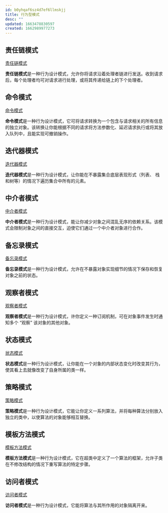 ```yaml
---
id: b0yhqaf6sz4d7ef6llmskjj
title: 行为型模式
desc: ""
updated: 1663478830597
created: 1662989977273
---
```


## 责任链模式

[责任链模式](https://refactoringguru.cn/design-patterns/chain-of-responsibility)

**责任链模式**是一种行为设计模式，允许你将请求沿着处理者链进行发送。收到请求后，每个处理者均可对请求进行处理，或将其传递给链上的下个处理者。

## 命令模式

[命令模式](https://refactoringguru.cn/design-patterns/command)

**命令模式**是一种行为设计模式，它可将请求转换为一个包含与请求相关的所有信息的独立对象。该转换让你能根据不同的请求将方法参数化、延迟请求执行或将其放入队列中，且能实现可撤销操作。

## 迭代器模式

[迭代器模式](https://refactoringguru.cn/design-patterns/iterator)

**迭代器模式**是一种行为设计模式，让你能在不暴露集合底层表现形式（列表、 栈和树等）的情况下遍历集合中所有的元素。

## 中介者模式

[中介者模式](https://refactoringguru.cn/design-patterns/mediator)

**中介者模式**是一种行为设计模式，能让你减少对象之间混乱无序的依赖关系。该模式会限制对象之间的直接交互，迫使它们通过一个中介者对象进行合作。

## 备忘录模式

[备忘录模式](https://refactoringguru.cn/design-patterns/memento)

**备忘录模式**是一种行为设计模式，允许在不暴露对象实现细节的情况下保存和恢复对象之前的状态。

## 观察者模式

[观察者模式](https://refactoringguru.cn/design-patterns/observer)

**观察者模式**是一种行为设计模式，许你定义一种订阅机制，可在对象事件发生时通知多个 “观察” 该对象的其他对象。

## 状态模式

[状态模式](https://refactoringguru.cn/design-patterns/state)

**状态模式**是一种行为设计模式，让你能在一个对象的内部状态变化时改变其行为，使其看上去就像改变了自身所属的类一样。

## 策略模式

[策略模式](https://refactoringguru.cn/design-patterns/strategy)

**策略模式**是一种行为设计模式，它能让你定义一系列算法，并将每种算法分别放入独立的类中，以使算法的对象能够相互替换。

## 模板方法模式

[模板方法模式](https://refactoringguru.cn/design-patterns/template-method)

**模板方法模式**是一种行为设计模式，它在超类中定义了一个算法的框架，允许子类在不修改结构的情况下重写算法的特定步骤。

## 访问者模式

[访问者模式](https://refactoringguru.cn/design-patterns/visitor)

**访问者模式**是一种行为设计模式，它能将算法与其所作用的对象隔离开来。
